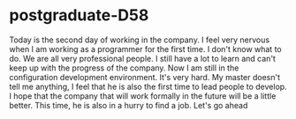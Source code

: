 # postgraduate-D58
Today is the second day of working in the company. I feel very nervous when I am working as a programmer for the first time. I don't know what to do. We are all very professional people. I still have a lot to learn and can't keep up with the progress of the company. Now I am still in the configuration development environment. It's very hard. My master doesn't tell me anything, I feel that he is also the first time to lead people to develop. I hope that the company that will work formally in the future will be a little better. This time, he is also in a hurry to find a job. Let's go ahead
